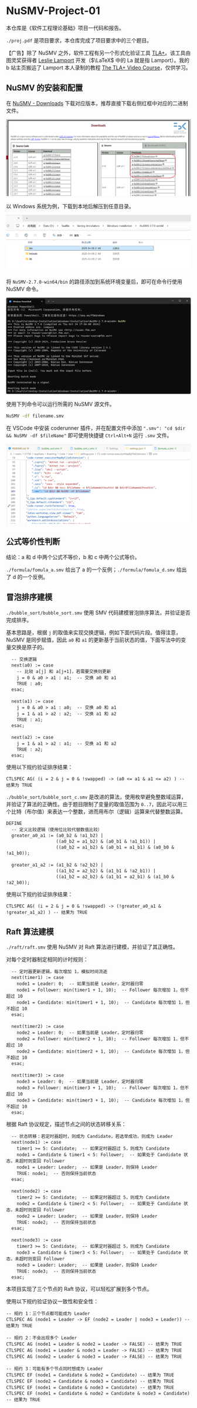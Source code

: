 # NuSMV-Project-01

本仓库是《软件工程理论基础》项目一代码和报告。

`./proj.pdf` 是项目要求，本仓库完成了项目要求中的三个题目。

【广告】除了 NuSMV 之外，软件工程有另一个形式化验证工具 [TLA+](https://lamport.azurewebsites.net/tla/tla.html?from=https://research.microsoft.com/users/lamport/tla/tla.html&type=path)。该工具由图灵奖获得者 [Leslie Lamport](https://lamport.azurewebsites.net/) 开发（$\LaTeX$ 中的 La 就是指 Lamport）。我的 b 站主页搬运了 Lamport 本人录制的教程 [The TLA+ Video Course](https://www.bilibili.com/video/BV1JG4y1Y7tj/?spm_id_from=333.1387.0.0)，仅供学习。

## NuSMV 的安装和配置

在 [NuSMV - Downloads](https://nusmv.fbk.eu/downloads.html) 下载对应版本，推荐直接下载右侧红框中对应的二进制文件。

![](README/image-20250409220444339.png)

以 Windows 系统为例，下载到本地后解压到任意目录。

![](README/image-20250409220659073.png)

将 `NuSMV-2.7.0-win64/bin` 的路径添加到系统环境变量后，即可在命令行使用 NuSMV 命令。

![](README/image-20250409220816371.png)

使用下列命令可以运行所需的 NuSMV 源文件。

```bash
NuSMV -df filename.smv
```

在 VSCode 中安装 coderunner 插件，并在配置文件中添加 `".smv": "cd $dir && NuSMV -df $fileName"` 即可使用快捷键 `Ctrl+Alt+N` 运行 `.smv` 文件。

![](README/image-20250409220936979.png)

## 公式等价性判断

结论：a 和 d 中两个公式不等价，b 和 c 中两个公式等价。

`./formula/fomula_a.smv` 给出了 a 的一个反例；`./formula/fomula_d.smv` 给出了 d 的一个反例。

## 冒泡排序建模

`./bubble_sort/bubble_sort.smv` 使用 SMV 代码建模冒泡排序算法，并验证是否完成排序。

基本思路是，根据 `j` 的取值来实现交换逻辑，例如下面代码片段。值得注意，NuSMV 是同步赋值，因此 `a0` 和 `a1` 的更新基于当前状态的值，下面写法中的变量交换是原子的。

```smv
  -- 交换逻辑
  next(a0) := case
    -- 比较 a[j] 和 a[j+1]，若需要交换则更新
    j = 0 & a0 > a1 : a1;  -- 交换 a0 和 a1
    TRUE : a0;
  esac;

  next(a1) := case
    j = 0 & a0 > a1 : a0;  -- 交换 a0 和 a1
    j = 1 & a1 > a2 : a2;  -- 交换 a1 和 a2
    TRUE : a1;
  esac;

  next(a2) := case
    j = 1 & a1 > a2 : a1;  -- 交换 a1 和 a2
    TRUE : a2;
  esac;
```

使用以下规约验证排序结果：

```smv
CTLSPEC AG( (i = 2 & j = 0 & !swapped) -> (a0 <= a1 & a1 <= a2) ) -- 结果为 TRUE
```

`./bubble_sort/bubble_sort_c.smv` 是改进的算法，使用枚举避免整数域运算，并验证了算法的正确性。由于题目限制了变量的取值范围为 `0..7`，因此可以用三个比特（布尔值）来表达一个整数，进而用布尔（逻辑）运算来代替整数运算。

```smv
DEFINE
  -- 定义比较逻辑（使用位比较代替数值比较）
  greater_a0_a1 := (a0_b2 & !a1_b2) | 
                   ((a0_b2 = a1_b2) & (a0_b1 & !a1_b1)) | 
                   ((a0_b2 = a1_b2) & (a0_b1 = a1_b1) & (a0_b0 & !a1_b0));

  greater_a1_a2 := (a1_b2 & !a2_b2) | 
                   ((a1_b2 = a2_b2) & (a1_b1 & !a2_b1)) | 
                   ((a1_b2 = a2_b2) & (a1_b1 = a2_b1) & (a1_b0 & !a2_b0));
```

使用以下规约验证排序结果：

```smv
CTLSPEC AG( (i = 2 & j = 0 & !swapped) -> (!greater_a0_a1 & !greater_a1_a2) ) -- 结果为 TRUE
```

## Raft 算法建模

`./raft/raft.smv` 使用 NuSMV 对 Raft 算法进行建模，并验证了其正确性。

对每个定时器制定相同的计时规则：

```smv
  -- 定时器更新逻辑，每次增加 1，模拟时间流逝
  next(timer1) := case
    node1 = Leader: 0;  -- 如果当前是 Leader，定时器归零
    node1 = Follower: min(timer1 + 1, 10);  -- Follower 每次增加 1，但不超过 10
    node1 = Candidate: min(timer1 + 1, 10);  -- Candidate 每次增加 1，但不超过 10
  esac;

  next(timer2) := case
    node2 = Leader: 0;  -- 如果当前是 Leader，定时器归零
    node2 = Follower: min(timer2 + 1, 10);  -- Follower 每次增加 1，但不超过 10
    node2 = Candidate: min(timer2 + 1, 10);  -- Candidate 每次增加 1，但不超过 10
  esac;

  next(timer3) := case
    node3 = Leader: 0;  -- 如果当前是 Leader，定时器归零
    node3 = Follower: min(timer3 + 1, 10);  -- Follower 每次增加 1，但不超过 10
    node3 = Candidate: min(timer3 + 1, 10);  -- Candidate 每次增加 1，但不超过 10
  esac;
```

根据 Raft 协议规定，描述节点之间的状态转移关系：

```smv
  -- 状态转移：若定时器超时，则成为 Candidate，若选举成功，则成为 Leader
  next(node1) := case
    timer1 >= 5: Candidate;  -- 如果定时器超过 5，则成为 Candidate
    node1 = Candidate & timer1 < 5: Follower;  -- 如果处于 Candidate 状态，未超时则变回 Follower
    node1 = Leader: Leader;  -- 如果是 Leader，则保持 Leader
    TRUE: node1;  -- 否则保持当前状态
  esac;

  next(node2) := case
    timer2 >= 5: Candidate;  -- 如果定时器超过 5，则成为 Candidate
    node2 = Candidate & timer2 < 5: Follower;  -- 如果处于 Candidate 状态，未超时则变回 Follower
    node2 = Leader: Leader;  -- 如果是 Leader，则保持 Leader
    TRUE: node2;  -- 否则保持当前状态
  esac;

  next(node3) := case
    timer3 >= 5: Candidate;  -- 如果定时器超过 5，则成为 Candidate
    node3 = Candidate & timer3 < 5: Follower;  -- 如果处于 Candidate 状态，未超时则变回 Follower
    node3 = Leader: Leader;  -- 如果是 Leader，则保持 Leader
    TRUE: node3;  -- 否则保持当前状态
  esac;
```

本项目实现了三个节点的 Raft 协议，可以轻松扩展到多个节点。

使用以下规约验证协议一致性和安全性：

```smv
-- 规约 1：三个节点都可能成为 Leader
CTLSPEC AG (node1 = Leader -> EF (node2 = Leader | node3 = Leader)) -- 结果为 TRUE

-- 规约 2：不会出现多个 Leader
CTLSPEC AG (node1 = Leader & node2 = Leader -> FALSE) -- 结果为 TRUE
CTLSPEC AG (node1 = Leader & node3 = Leader -> FALSE) -- 结果为 TRUE
CTLSPEC AG (node2 = Leader & node3 = Leader -> FALSE) -- 结果为 TRUE

-- 规约 3：可能有多个节点同时想成为 Leader
CTLSPEC EF (node1 = Candidate & node2 = Candidate) -- 结果为 TRUE
CTLSPEC EF (node2 = Candidate & node3 = Candidate) -- 结果为 TRUE
CTLSPEC EF (node1 = Candidate & node3 = Candidate) -- 结果为 TRUE
CTLSPEC EF (node1 = Candidate & node2 = Candidate & node3 = Candidate) -- 结果为 TRUE
```

